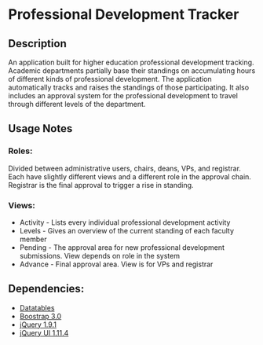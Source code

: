 # Professional Development Tracker
## Description
An application built for higher education professional development tracking. Academic departments partially base their standings on accumulating hours of different kinds of professional development. The application automatically tracks and raises the standings of those participating. It also includes an approval system for the professional development to travel through different levels of the department.
## Usage Notes
### Roles:
Divided between administrative users, chairs, deans, VPs, and registrar. Each have slightly different views and a different role in the approval chain. Registrar is the final approval to trigger a rise in standing.
### Views:
- Activity - Lists every individual professional development activity
- Levels - Gives an overview of the current standing of each faculty member
- Pending - The approval area for new professional development submissions. View depends on role in the system
- Advance - Final approval area. View is for VPs and registrar
## Dependencies:
- [Datatables](https://github.com/DataTables/DataTables)
- [Boostrap 3.0](http://getbootstrap.com/)
- [jQuery 1.9.1](https://ajax.googleapis.com/ajax/libs/jquery/1.9.1/jquery.min.js)
- [jQuery UI 1.11.4](//code.jquery.com/ui/1.11.4/jquery-ui.js)
